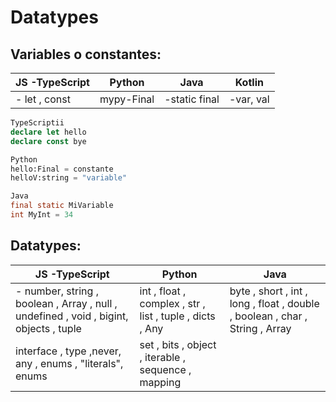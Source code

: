 # Datatypes
## Variables o constantes:
|JS -TypeScript  |Python  |Java  |Kotlin|
|--|--|--|--|
|- let , const| mypy-Final  | -static final|-var, val
 
```ts
TypeScriptii
declare let hello
declare const bye

```
```python
Python
hello:Final = constante
helloV:string = "variable"
```
```java
Java
final static MiVariable
int MyInt = 34
```
## Datatypes:
|JS -TypeScript  |Python  |Java  |
|--|--|--|
|- number, string , boolean , Array , null , undefined , void , bigint, objects , tuple |int , float , complex , str , list , tuple , dicts , Any| byte , short , int , long , float , double , boolean , char , String , Array |
|interface , type ,never, any , enums , "literals", enums  |set , bits , object , iterable , sequence , mapping |



<!--stackedit_data:
eyJoaXN0b3J5IjpbLTIwNjgyODE5MzEsMzExNjEyNjkzLDEzNT
cyNDI4OTEsMTY4MzgzNjQwNSw1NzQ0NjEzNjEsOTE4MTkyODQ0
LC0xNjM0NDgyMjAxLDUwNTA5NTk4OSwtOTM2MjM3ODI2LC0xMz
I3MTUxODQ5LDExNjQ1NjA0MDEsMjAwNTkyODQzLC0xNzUyMDg2
NzQ1LDQwMTI4NTExNSwtNzkwMTg5NzcxLC0xMTU3MzMzMTI5LC
0xMjA0NDI4NjM5LDE2MTk5MzUyM119
-->